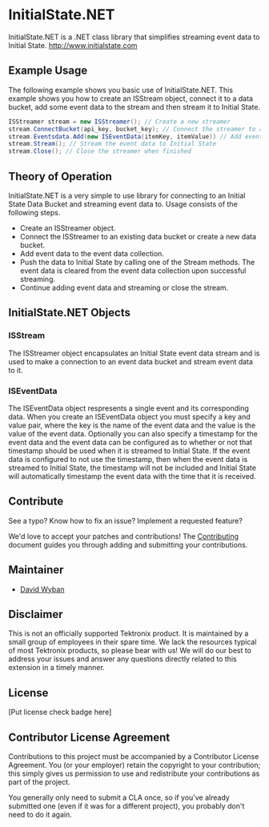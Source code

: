 # InitialState<nolink/>.NET
InitialState<nolink/>.NET is a .NET class library that simplifies streaming event data to Initial State.  http://www.initialstate.com


## Example Usage

The following example shows you basic use of InitialState<nolink/>.NET.  This example shows you how to create an ISStream object, connect it to a data bucket, add some event data to the stream and then stream it to Initial State.

```csharp
ISStreamer stream = new ISStreamer(); // Create a new streamer
stream.ConnectBucket(api_key, bucket_key); // Connect the streamer to an event data bucket
stream.Eventsdata.Add(new ISEventData(itemKey, itemValue)) // Add event data to be streamed
stream.Stream(); // Stream the event data to Initial State
stream.Close(); // Close the streamer when finished
```

## Theory of Operation
InitialState<nolink/>.NET is a very simple to use library for connecting to an Initial State Data Bucket and streaming event data to.  Usage consists of the following steps.

* Create an ISStreamer object.
* Connect the ISStreamer to an existing data bucket or create a new data bucket.
* Add event data to the event data collection.
* Push the data to Initial State by calling one of the Stream methods.  The event data is cleared from the event data collection upon successful streaming.
* Continue adding event data and streaming or close the stream.


## InitialState<nolink/>.NET Objects

### ISStream
The ISStreamer object encapsulates an Initial State event data stream and is used to make a connection to an event data bucket and stream event data to it.

### ISEventData
The ISEventData object respresents a single event and its corresponding data.  When you create an ISEventData object you must specify a key and value pair, where the key is the name of the event data and the value is the value of the event data.  Optionally you can also specify a timestamp for the event data and the event data can be configured as to whether or not that timestamp should be used when it is streamed to Initial State.  If the event data is configured to not use the timestamp, then when the event data is streamed to Initial State, the timestamp will not be included and Initial State will automatically timestamp the event data with the time that it is received.


## Contribute

See a typo? Know how to fix an issue? Implement a requested feature?

We'd love to accept your patches and contributions! The [Contributing](CONTRIBUTING.md) document guides you through adding and submitting your contributions.


## Maintainer

* [David Wyban](https://github.com/dwyban)


## Disclaimer

This is not an officially supported Tektronix product. It is maintained by a small group of employees in their spare time. We lack the resources typical of most Tektronix products, so please bear with us! We will do our best to address your issues and answer any questions directly related to this extension in a timely manner.


## License

[Put license check badge here]


## Contributor License Agreement

Contributions to this project must be accompanied by a Contributor License Agreement. You (or your employer) retain the copyright to your contribution; this simply gives us permission to use and redistribute your contributions as part of the project.

You generally only need to submit a CLA once, so if you've already submitted one (even if it was for a different project), you probably don't need to do it again.
